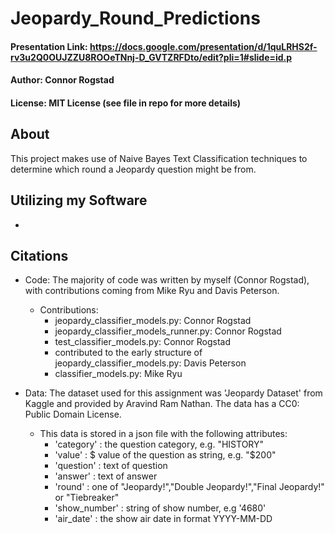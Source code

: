 # Jeopardy_Round_Predictions

#### Presentation Link: https://docs.google.com/presentation/d/1quLRHS2f-rv3u2Q0OUJZZU8ROOeTNnj-D_GVTZRFDto/edit?pli=1#slide=id.p
#### Author: Connor Rogstad
#### License: MIT License (see file in repo for more details)

## About
This project makes use of Naive Bayes Text Classification techniques to determine which round a Jeopardy question might be from.

## Utilizing my Software
- 

## Citations
- Code:
  The majority of code was written by myself (Connor Rogstad), with contributions coming from Mike Ryu and Davis Peterson.
  - Contributions:
      - jeopardy_classifier_models.py: Connor Rogstad
      - jeopardy_classifier_models_runner.py: Connor Rogstad
      - test_classifier_models.py: Connor Rogstad
      - contributed to the early structure of jeopardy_classifier_models.py: Davis Peterson
      - classifier_models.py: Mike Ryu
      
- Data:
  The dataset used for this assignment was 'Jeopardy Dataset' from Kaggle and provided by Aravind Ram Nathan. The data has a CC0: Public Domain License.
  - This data is stored in a json file with the following attributes:
      - 'category' : the question category, e.g. "HISTORY"
      - 'value' : $ value of the question as string, e.g. "$200"
      - 'question' : text of question
      - 'answer' : text of answer
      - 'round' : one of "Jeopardy!","Double Jeopardy!","Final Jeopardy!" or "Tiebreaker"
      - 'show_number' : string of show number, e.g '4680'
      - 'air_date' : the show air date in format YYYY-MM-DD
